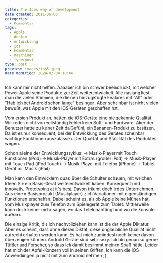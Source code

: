 ```yaml
---
title: The Jobs way of development
date created: 2011-06-06
categories:
  - Kommentar
tags:
  - Apple
  - denken
  - entwicklung
  - ios
  - kommentar
  - maschinen
  - type/post
type: post
preview: images/ios5.jpeg
date modified: 2024-02-04T18:04
---
```


Ich kann mir nicht helfen. Aaaaber ich bin schwer beeindruckt, mit welcher Power Apple seine Produkte zur Zeit weiterentwickelt. Alle naslang liest man die vielen Stimmen, die die neu hinzugefügte Features mit "Alt" oder "Hab ich bei Android schon lange" besingen. Aber scheinbar ist nicht vielen bewußt, was Apple mit den iOS-Geräten geschaffen hat.

Vom ersten Produkt an, hatten die iOS-Geräte eine nie gekannte Qualität. Wir reden nicht von vollständig Fehlerfreier Soft- und Hardware. Aber der Benutzer hatte zu keiner Zeit da Gefühl, ein Bananen-Produkt zu besitzen. Da ist es nur konsequent, bei der Entwicklung des Gerätes scheinbar wichtige Funktionen auszulassen. Der Qualität und Stabilität des Produktes wegen.

Schon alleine der Entwicklungszyklus:
\-> Musik-Player mit Touch Funktionen (iPod)
\-> Musik-Player mit Extras (großer iPod)
\-> Musik-Player mit Touch Pad (iPod Touch)
\-> Musik-Player mit Telefon (iPhone)
\-> Tablet-Gerät mit Musik (iPad)

Man kann den Entwicklern quasi über die Schulter schauen, mit welchen Ideen Sie ein Basis-Gerät weiterentwickelt haben. Konsequent und innovativ. Prototyping at it's best. Davon träumt doch jedes Unternehmen. Aus einem Basisprodukt (Musikplayer) zich Variationen mit eigenständigen Funktionen erschaffen. Dabei scheint es, als ob Apple keine Mühen hat, vom Musikplayer zum Telefon zum Spielegerät zum Tablet. Mittlerweile kann doch keiner mehr sagen, wo das Telefonanfängt und wo die Konsole aufhört.

Die einzige Kritik, die ich nachvollziehen kann ist die der Apple Diktatur. Aber es scheint, dass ohne dieses Diktat, diese unglaubliche Qualität nicht aufrecht erhalten werden kann. Es hat mich zumindest noch keiner davon überzeugen können. Android Geräte sind sehr sexy. Ich bin genau so gerne Tüftler und Forscher, so dass ich damit bestimmt meinen Spaß hätte. Leider hat mich der Apfel-Konzern voll in seinen Griffen. Ich kann die iOS-Anwendungen ja nicht mit zum Android nehmen ;(
